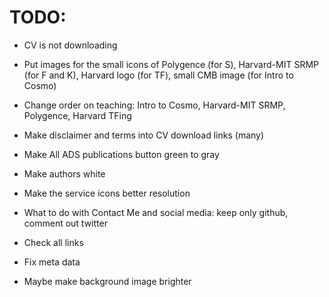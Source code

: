 # TODO:

- CV is not downloading

- Put images for the small icons of Polygence (for S), Harvard-MIT SRMP (for F and K), Harvard logo (for TF), small CMB image (for Intro to Cosmo)

- Change order on teaching: Intro to Cosmo, Harvard-MIT SRMP, Polygence, Harvard TFing

- Make disclaimer and terms into CV download links (many)

- Make All ADS publications button green to gray

- Make authors white

- Make the service icons better resolution

- What to do with Contact Me and social media: keep only github, comment out twitter

- Check all links

- Fix meta data

- Maybe make background image brighter